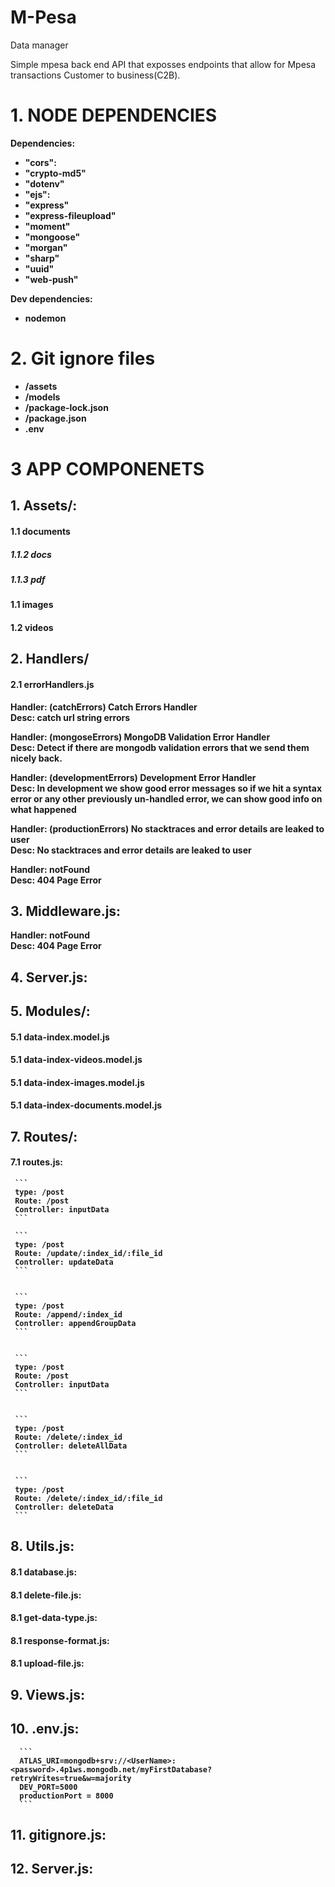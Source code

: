 # M-Pesa
Data manager

<p>
    Simple mpesa back end API that exposses endpoints that allow for Mpesa transactions Customer to business(C2B).
</p>


# 1. NODE DEPENDENCIES 
<p>

<b>Dependencies:<b>

+ "cors":
+ "crypto-md5"
+ "dotenv"
+ "ejs":
+ "express"
+ "express-fileupload"
+ "moment"
+ "mongoose"
+ "morgan"
+ "sharp"
+ "uuid"
+ "web-push"

<b>Dev dependencies:<b> 

+ nodemon

</p>

# 2. Git ignore files 
+ /assets
+ /models
+ /package-lock.json
+ /package.json
+ .env





# 3 APP COMPONENETS 

## 1. Assets/:
#### 1.1 documents 
##### 1.1.2 docs 
##### 1.1.3 pdf 
   
#### 1.1 images
#### 1.2 videos
    
## 2. Handlers/
#### 2.1 errorHandlers.js
    
Handler: (catchErrors) Catch Errors Handler <br>
Desc:  catch url string errors
    
Handler: (mongoseErrors) MongoDB Validation Error Handler <br>
Desc:  Detect if there are mongodb validation errors that we send them nicely back.
    
Handler:  (developmentErrors) Development Error Handler <br>
Desc:  In development we show good error messages so if we hit a syntax error or any other previously un-handled error, we can show good info on what happened

Handler:  (productionErrors) No stacktraces and error details are leaked to user <br>
Desc:  No stacktraces and error details are leaked to user

Handler:  notFound <br>
Desc:   404 Page Error
    
    
## 3. Middleware.js:
    
Handler:  notFound <br>
Desc:   404 Page Error
    
## 4. Server.js:
    
## 5. Modules/: 
#### 5.1 data-index.model.js
#### 5.1 data-index-videos.model.js
#### 5.1 data-index-images.model.js
#### 5.1 data-index-documents.model.js
   
## 7. Routes/:
#### 7.1 routes.js:
    
     ```
     type: /post
     Route: /post
     Controller: inputData
     ```
    
     ```
     type: /post
     Route: /update/:index_id/:file_id
     Controller: updateData
     ```
    
    
     ```
     type: /post
     Route: /append/:index_id
     Controller: appendGroupData
     ```
    
    
     ```
     type: /post
     Route: /post
     Controller: inputData
     ```
    
    
     ```
     type: /post
     Route: /delete/:index_id
     Controller: deleteAllData
     ```
    
    
     ```
     type: /post
     Route: /delete/:index_id/:file_id
     Controller: deleteData
     ```
    
## 8. Utils.js:
#### 8.1 database.js:
#### 8.1 delete-file.js:
#### 8.1 get-data-type.js:
#### 8.1 response-format.js:
#### 8.1 upload-file.js:
    
## 9. Views.js:
## 10. .env.js:

      ```
      ATLAS_URI=mongodb+srv://<UserName>:<password>.4p1ws.mongodb.net/myFirstDatabase?retryWrites=true&w=majority
      DEV_PORT=5000
      productionPort = 8000
      ```
      
      
## 11. gitignore.js:
## 12. Server.js:







